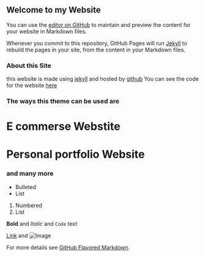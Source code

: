##         Welcome to my Website

You can use the [editor on GitHub](https://github.com/anshulchaudhary0677/hola/edit/gh-pages/index.md) to maintain and preview the content for your website in Markdown files.

Whenever you commit to this repository, GitHub Pages will run [Jekyll](https://jekyllrb.com/) to rebuild the pages in your site, from the content in your Markdown files.

### About this Site

this website is made using [jekyll](https://jekyllrb.com/) and hosted by [github](https://github.com/)
You can see the code for the website [here](https://github.com/anshulchaudhary0677/hola)

### The ways this theme can be used are
# E commerse Webstite
# Personal portfolio Website
### and many more

- Bulleted
- List

1. Numbered
2. List

**Bold** and _Italic_ and `Code` text

[Link](url) and ![Image](src)


For more details see [GitHub Flavored Markdown](https://guides.github.com/features/mastering-markdown/).
